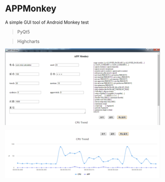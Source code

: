 # APPMonkey
A simple GUI tool of Android Monkey test

>PyQt5

>Highcharts

![1](./screenshot1.png)

![2](./screenshot2.png)
